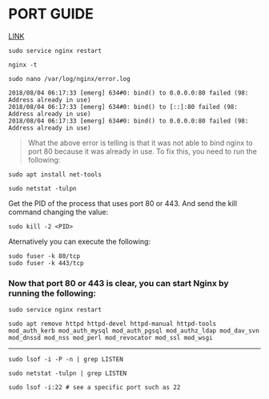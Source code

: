 # PORT GUIDE
[LINK](https://stackoverflow.com/questions/35868976/nginx-service-failed-because-the-control-process-exited)
```
sudo service nginx restart
```
```
nginx -t
```
```
sudo nano /var/log/nginx/error.log
```
```
2018/08/04 06:17:33 [emerg] 634#0: bind() to 0.0.0.0:80 failed (98: Address already in use)
2018/08/04 06:17:33 [emerg] 634#0: bind() to [::]:80 failed (98: Address already in use)
2018/08/04 06:17:33 [emerg] 634#0: bind() to 0.0.0.0:80 failed (98: Address already in use)
```
>What the above error is telling is that it was not able to bind nginx to port 80 because it was already in use.
>To fix this, you need to run the following:
```
sudo apt install net-tools
```
```
sudo netstat -tulpn
```
Get the PID of the process that uses port 80 or 443. And send the kill command changing the <PID> value:
```
sudo kill -2 <PID>
```
Aternatively you can execute the following:
```
sudo fuser -k 80/tcp
sudo fuser -k 443/tcp
```
### Now that port 80 or 443 is clear, you can start Nginx by running the following:
```
sudo service nginx restart
```
```
sudo apt remove httpd httpd-devel httpd-manual httpd-tools mod_auth_kerb mod_auth_mysql mod_auth_pgsql mod_authz_ldap mod_dav_svn mod_dnssd mod_nss mod_perl mod_revocator mod_ssl mod_wsgi
```
___
```
sudo lsof -i -P -n | grep LISTEN
```
```
sudo netstat -tulpn | grep LISTEN

```  
  ```
  sudo lsof -i:22 # see a specific port such as 22
  ```
